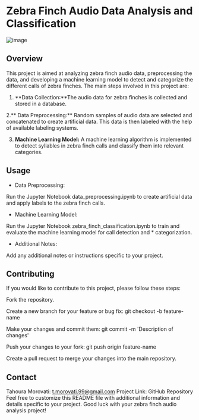 # Zebra Finch Audio Data Analysis and Classification

![image](https://github.com/tmorovati/Bird-Garden-Zebra-finch-/assets/47552594/325b5956-e5d7-4aa8-8169-c8e561f8c393)

## Overview
This project is aimed at analyzing zebra finch audio data, preprocessing the data, and developing a machine learning model to detect and categorize the different calls of zebra finches. The main steps involved in this project are:

1. **Data Collection:**The audio data for zebra finches is collected and stored in a database.

2.** Data Preprocessing:** Random samples of audio data are selected and concatenated to create artificial data. This data is then labeled with the help of available labeling systems.

3. **Machine Learning Model:** A machine learning algorithm is implemented to detect syllables in zebra finch calls and classify them into relevant categories.
## Usage
* Data Preprocessing:

Run the Jupyter Notebook data_preprocessing.ipynb to create artificial data and apply labels to the zebra finch calls.
* Machine Learning Model:

Run the Jupyter Notebook zebra_finch_classification.ipynb to train and evaluate the machine learning model for call detection and * categorization.

* Additional Notes:

Add any additional notes or instructions specific to your project.
   
## Contributing

If you would like to contribute to this project, please follow these steps:

Fork the repository.

Create a new branch for your feature or bug fix: git checkout -b feature-name

Make your changes and commit them: git commit -m 'Description of changes'

Push your changes to your fork: git push origin feature-name

Create a pull request to merge your changes into the main repository.
## Contact
Tahoura Morovati: t.morovati.99@gmail.com
Project Link: GitHub Repository
Feel free to customize this README file with additional information and details specific to your project. Good luck with your zebra finch audio analysis project!

